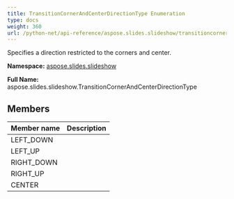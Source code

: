 ```yaml
---
title: TransitionCornerAndCenterDirectionType Enumeration
type: docs
weight: 360
url: /python-net/api-reference/aspose.slides.slideshow/transitioncornerandcenterdirectiontype/
---
```


Specifies a direction restricted to the corners and center.

**Namespace:** [aspose.slides.slideshow](/slides/python-net/api-reference/aspose.slides.slideshow/)

**Full Name:** aspose.slides.slideshow.TransitionCornerAndCenterDirectionType



## **Members**
|**Member name**|**Description**|
| :- | :- |
|LEFT_DOWN||
|LEFT_UP||
|RIGHT_DOWN||
|RIGHT_UP||
|CENTER||
